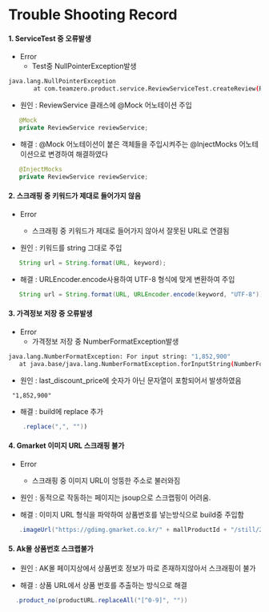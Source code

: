 # Trouble Shooting Record

#### 1. ServiceTest 중 오류발생
- Error
  - Test중 NullPointerException발생
 ```bash
java.lang.NullPointerException
        at com.teamzero.product.service.ReviewServiceTest.createReview(ReviewServiceTest.java:43)
 ```
- 원인 : ReviewService 클래스에 @Mock 어노테이션 주입
 ```java
    @Mock
    private ReviewService reviewService;
 ```

- 해결 : @Mock 어노테이션이 붙은 객체들을 주입시켜주는 @InjectMocks 어노테이션으로 변경하여 해결하였다
 ```java
    @InjectMocks
    private ReviewService reviewService;
 ```
#### 2. 스크래핑 중 키워드가 제대로 들어가지 않음
- Error
  - 스크래핑 중 키워드가 제대로 들어가지 않아서 잘못된 URL로 연결됨

- 원인 : 키워드를 string 그대로 주입
 ```java
    String url = String.format(URL, keyword);
 ```

-  해결 : URLEncoder.encode사용하여 UTF-8 형식에 맞게 변환하여 주입
 ```java
    String url = String.format(URL, URLEncoder.encode(keyword, "UTF-8")) ;

 ```

#### 3. 가격정보 저장 중 오류발생
- Error
  - 가격정보 저장 중 NumberFormatException발생
 ```bash
java.lang.NumberFormatException: For input string: "1,852,900"
	at java.base/java.lang.NumberFormatException.forInputString(NumberFormatException.java:65)
 ```
- 원인 : last_discount_price에 숫자가 아닌 문자열이 포함되어서 발생하였음
 ```
  "1,852,900"
 ```

-  해결 : build에 replace 추가
 ```java
     .replace(",", ""))
 ```

#### 4. Gmarket 이미지 URL 스크래핑 불가
- Error
  - 스크래핑 중 이미지 URL이 엉뚱한 주소로 불러와짐

- 원인 : 동적으로 작동하는 페이지는 jsoup으로 스크랩핑이 어려움.

- 해결 : 이미지 URL 형식을 파악하여 상품번호를 넣는방식으로 build중 주입함
 ```java
    .imageUrl("https://gdimg.gmarket.co.kr/" + mallProductId + "/still/280")
 ```
#### 5. Ak몰 상품번호 스크랩불가
- 원인 : AK몰 페이지상에서 상품번호 정보가 따로 존재하지않아서 스크래핑이 불가

- 해결 : 상품 URL에서 상품 번호를 추출하는 방식으로 해결
 ```java
   .product_no(productURL.replaceAll("[^0-9]", ""))

 ```